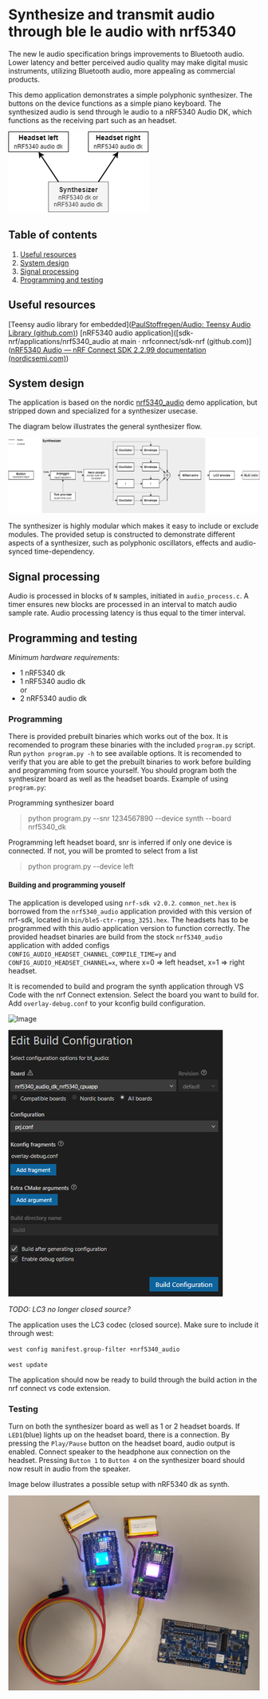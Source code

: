 # Synthesize and transmit audio through ble le audio with nrf5340
The new le audio specification brings improvements to Bluetooth audio. Lower latency and better perceived audio quality may make digital music instruments, utilizing Bluetooth audio, more appealing as commercial products. 

This demo application demonstrates a simple polyphonic synthesizer. The buttons on the device functions as a simple piano keyboard. The synthesized audio is send through le audio to a nRF5340 Audio DK, which functions as the receiving part such as an headset.

![device setup](./assets/devices.png)

## Table of contents
1. [Useful resources](#useful-resources)
2. [System design](#system-design)
3. [Signal processing](#signal-processing)
4. [Programming and testing](#programming-and-testing)

## Useful resources

[Teensy audio library for embedded]([PaulStoffregen/Audio: Teensy Audio Library (github.com)](https://github.com/PaulStoffregen/Audio))
[nRF5340 audio application]([sdk-nrf/applications/nrf5340_audio at main · nrfconnect/sdk-nrf (github.com)]([nRF5340 Audio — nRF Connect SDK 2.2.99 documentation (nordicsemi.com)](https://developer.nordicsemi.com/nRF_Connect_SDK/doc/latest/nrf/applications/nrf5340_audio/README.html))

## System design

The application is based on the nordic [nrf5340_audio](https://developer.nordicsemi.com/nRF_Connect_SDK/doc/latest/nrf/applications/nrf5340_audio/README.html) demo application, but stripped down and specialized for a synthesizer usecase. 

The diagram below illustrates the general synthesizer flow.

![flowchart](assets/synth_flowchart.png)

The synthesizer is highly modular which makes it easy to include or exclude modules. The provided setup is constructed to demonstrate different aspects of a synthesizer, such as polyphonic oscillators, effects and audio-synced time-dependency.

## Signal processing

Audio is processed in blocks of `N` samples, initiated in `audio_process.c`. A timer ensures new blocks are processed in an interval to match audio sample rate. Audio processing latency is thus equal to the timer interval. 



## Programming and testing
*Minimum hardware requirements:*
- 1 nRF5340 dk
- 1 nRF5340 audio dk \
or
- 2 nRF5340 audio dk

### Programming
There is provided prebuilt binaries which works out of the box. It is recomended to program these binaries with the included `program.py` script. Run `python program.py -h` to see available options. It is recomended to verify that you are able to get the prebuilt binaries to work before building and programming from source yourself. You should program both the synthesizer board as well as the headset boards. Example of using `program.py`:

Programming synthesizer board
> python program.py --snr 1234567890 --device synth --board nrf5340_dk

Programming left headset board, snr is inferred if only one device is connected. If not, you will be promted to select from a list
> python program.py --device left

#### Building and programming youself
The application is developed using `nrf-sdk v2.0.2`. `common_net.hex` is borrowed from the `nrf5340_audio` application provided with this version of nrf-sdk, located in `bin/ble5-ctr-rpmsg_3251.hex`. The headsets has to be programmed with this audio application version to function correctly. The provided headset binaries are build from the stock `nrf5340_audio` application with added configs `CONFIG_AUDIO_HEADSET_CHANNEL_COMPILE_TIME=y` and `CONFIG_AUDIO_HEADSET_CHANNEL=x`, where x=0 => left headset, x=1 => right headset.

It is recomended to build and program the synth application through VS Code with the nrf Connect extension. Select the board you want to build for. Add `overlay-debug.conf` to your kconfig build configuration.

![Image](./assets/nrf_connect_tab.PNG)

![Image](./assets/build_configuration.PNG)

*TODO: LC3 no longer closed source?*

The application uses the LC3 codec (closed source). Make sure to include it through west:

`west config manifest.group-filter +nrf5340_audio`

`west update`

The application should now be ready to build through the build action in the nrf connect vs code extension.

### Testing
Turn on both the synthesizer board as well as 1 or 2 headset boards. If `LED1`(blue) lights up on the headset board, there is a connection. By pressing the `Play/Pause` button on the headset board, audio output is enabled. Connect speaker to the headphone aux connection on the headset. Pressing `Button 1` to `Button 4` on the synthesizer board should now result in audio from the speaker.

Image below illustrates a possible setup with nRF5340 dk as synth.

![test setup](./assets/test_setup.jpg)